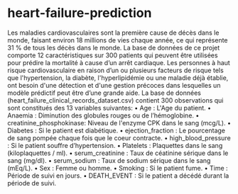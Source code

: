 # heart-failure-prediction
Les maladies cardiovasculaires sont la première cause de décès dans le monde, faisant environ 18 millions de vies chaque année, ce qui représente 31 % de tous les décès dans le monde. 
La base de données de ce projet comporte 12 caractéristiques sur 300 patients qui peuvent être utilisées pour prédire la mortalité à cause d’un arrêt cardiaque.
Les personnes à haut risque cardiovasculaire en raison d’un ou plusieurs facteurs de risque tels que l'hypertension, la diabète, l'hyperlipidémie ou une maladie déjà établie, ont besoin d'une détection et d'une gestion précoces dans lesquelles un modèle prédictif peut être d’une grande aide.
La base de données (heart_failure_clinical_records_dataset.csv) contient 300 observations qui sont constitués des 13 variables suivantes:
•	Age : L'Age du patient.
•	Anaemia : Diminution des globules rouges ou de l’hémoglobine.
•	creatinine_phosphokinase: Niveau de l'enzyme CPK dans le sang (mcg/L).
•	Diabetes : Si le patient est diabétique.
•	ejection_fraction : Le pourcentage de sang pompée chaque fois que le coeur contracte.
•	high_blood_pressure : Si le patient souffre d’hypertension.
•	Platelets : Plaquettes dans le sang (kiloplaquettes / ml).
•	serum_creatinine : Taux de céatinine sérique dans le sang (mg/dl).
•	serum_sodium : Taux de sodium sérique dans le sang (mEq/L).
•	Sex : Femme ou homme.
•	Smoking : Si le patient fume.
•	Time : Période de suivi en jours.
•	DEATH_EVENT :  Si le patient a décédé durant la période de suivi.

